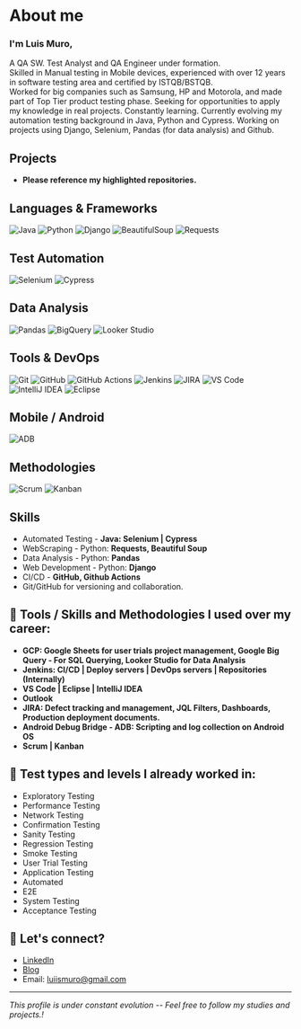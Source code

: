 # **About me** 

### I'm Luis Muro,

A QA SW. Test Analyst and QA Engineer under formation.  
Skilled in Manual testing in Mobile devices, experienced with over 12 years in software testing area and certified by ISTQB/BSTQB.  
Worked for big companies such as Samsung, HP and Motorola, and made part of Top Tier product testing phase.
Seeking for opportunities to apply my knowledge in real projects. 
Constantly learning. Currently evolving my automation testing background in Java, Python and Cypress. Working on projects using Django, Selenium, Pandas (for data analysis) and Github.

## Projects

* **Please reference my highlighted repositories.**

## Languages & Frameworks

![Java](https://img.shields.io/badge/Java-ED8B00?style=for-the-badge&logo=openjdk&logoColor=white)
![Python](https://img.shields.io/badge/Python-3776AB?style=for-the-badge&logo=python&logoColor=white)
![Django](https://img.shields.io/badge/Django-092E20?style=for-the-badge&logo=django&logoColor=white)
![BeautifulSoup](https://img.shields.io/badge/BeautifulSoup-000000?style=for-the-badge&logo=beautifulsoup4&logoColor=white)
![Requests](https://img.shields.io/badge/Requests-000000?style=for-the-badge&logo=python&logoColor=white)

## Test Automation

![Selenium](https://img.shields.io/badge/Selenium-43B02A?style=for-the-badge&logo=selenium&logoColor=white)
![Cypress](https://img.shields.io/badge/Cypress-17202C?style=for-the-badge&logo=cypress&logoColor=white)

## Data Analysis

![Pandas](https://img.shields.io/badge/Pandas-150458?style=for-the-badge&logo=pandas&logoColor=white)
![BigQuery](https://img.shields.io/badge/BigQuery-4285F4?style=for-the-badge&logo=googlecloud&logoColor=white)
![Looker Studio](https://img.shields.io/badge/Looker%20Studio-4285F4?style=for-the-badge&logo=googleanalytics&logoColor=white)

## Tools & DevOps

![Git](https://img.shields.io/badge/Git-F05032?style=for-the-badge&logo=git&logoColor=white)
![GitHub](https://img.shields.io/badge/GitHub-181717?style=for-the-badge&logo=github&logoColor=white)
![GitHub Actions](https://img.shields.io/badge/GitHub_Actions-2088FF?style=for-the-badge&logo=githubactions&logoColor=white)
![Jenkins](https://img.shields.io/badge/Jenkins-D24939?style=for-the-badge&logo=jenkins&logoColor=white)
![JIRA](https://img.shields.io/badge/Jira-0052CC?style=for-the-badge&logo=jira&logoColor=white)
![VS Code](https://img.shields.io/badge/VS%20Code-007ACC?style=for-the-badge&logo=visualstudiocode&logoColor=white)
![IntelliJ IDEA](https://img.shields.io/badge/IntelliJ_IDEA-000000?style=for-the-badge&logo=intellijidea&logoColor=white)
![Eclipse](https://img.shields.io/badge/Eclipse-2C2255?style=for-the-badge&logo=eclipseide&logoColor=white)

## Mobile / Android

![ADB](https://img.shields.io/badge/ADB-3DDC84?style=for-the-badge&logo=android&logoColor=white)

## Methodologies

![Scrum](https://img.shields.io/badge/Scrum-6DB33F?style=for-the-badge&logo=scrumalliance&logoColor=white)
![Kanban](https://img.shields.io/badge/Kanban-0052CC?style=for-the-badge&logo=trello&logoColor=white)


## Skills

* Automated Testing - **Java: Selenium | Cypress**
* WebScraping - Python: **Requests, Beautiful Soup**
* Data Analysis - Python: **Pandas**
* Web Development - Python: **Django**
* CI/CD - **GitHub, Github Actions**
* Git/GitHub for versioning and collaboration.

## 🔧 **Tools / Skills and Methodologies I used over my career:**
  - **GCP: Google Sheets for user trials project management, Google Big Query - For SQL Querying, Looker Studio for Data Analysis**
  - **Jenkins: CI/CD | Deploy servers | DevOps servers | Repositories (Internally)**
  - **VS Code | Eclipse | IntelliJ IDEA**
  - **Outlook**
  - **JIRA: Defect tracking and management, JQL Filters, Dashboards, Production deployment documents.**
  - **Android Debug Bridge - ADB: Scripting and log collection on Android OS**
  - **Scrum | Kanban**

## 🧪 **Test types and levels I already worked in:**
  - Exploratory Testing
  - Performance Testing
  - Network Testing
  - Confirmation Testing
  - Sanity Testing
  - Regression Testing
  - Smoke Testing
  - User Trial Testing
  - Application Testing
  - Automated
  - E2E
  - System Testing
  - Acceptance Testing 

## 💬 Let's connect?
- [LinkedIn](https://www.linkedin.com/in/luiismuro/)
- [Blog](https://nextgenqahub.wixsite.com/nxtgen-qa/en)
- Email: luiismuro@gmail.com

---

*This profile is under constant evolution -- Feel free to follow my studies and projects.!*
